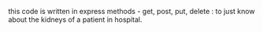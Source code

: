 this code is written in express methods - get, post, put, delete : to just know about the kidneys of a patient in hospital.
